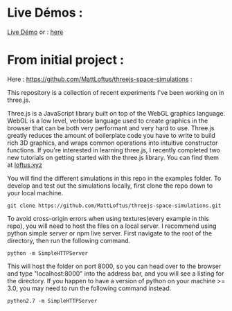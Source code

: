 
# Live Démos :

[Live Démo](https://almaric78.github.io/threejs-space-simulations/solar_system/index.html) or : [here](http://htmlpreview.github.io/?https://github.com/Almaric78/threejs-space-simulations/blob/master/solar_system/index.html)

# From initial project :

Here : https://github.com/MattLoftus/threejs-space-simulations :

This repository is a collection of recent experiments I've been working on in three.js.

Three.js is a JavaScript library built on top of the WebGL graphics language.  WebGL is a low level, verbose language used to create graphics in the browser that can be both very performant and very hard to use.  Three.js greatly reduces the amount of boilerplate code you have to write to build rich 3D graphics, and wraps common operations into intuitive constructor functions.  If you're interested in learning three.js, I recently completed two new tutorials on getting started with the three.js library.  You can find them at [loftus.xyz](http://loftus.xyz)

You will find the different simulations in this repo in the examples folder.  To develop and test out the simulations locally, first clone the repo down to your local machine.  

```
git clone https://github.com/MattLoftus/threejs-space-simulations.git
```

To avoid cross-origin errors when using textures(every example in this repo), you will need to host the files on a local server.  I recommend using python simple server or npm live server.  First navigate to the root of the directory, then run the following command.

```
python -m SimpleHTTPServer
```

This will host the folder on port 8000, so you can head over to the browser and type "localhost:8000" into the address bar, and you will see a listing for the directory. If you happen to have a version of python on your machine >= 3.0, you may need to run the following command instead.

```
python2.7 -m SimpleHTTPServer
```

